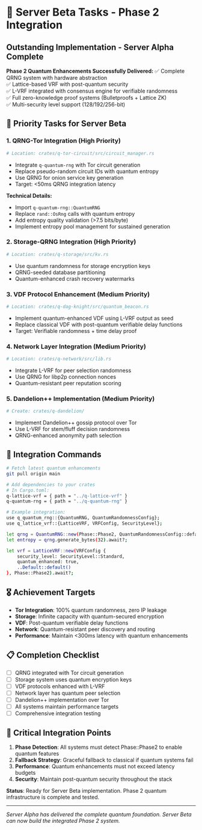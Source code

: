 # 🚀 Server Beta Tasks - Phase 2 Integration

## Outstanding Implementation - Server Alpha Complete

**Phase 2 Quantum Enhancements Successfully Delivered:**
✅ Complete QRNG system with hardware abstraction  
✅ Lattice-based VRF with post-quantum security  
✅ L-VRF integrated with consensus engine for verifiable randomness  
✅ Full zero-knowledge proof systems (Bulletproofs + Lattice ZK)  
✅ Multi-security level support (128/192/256-bit)  

## 🎯 Priority Tasks for Server Beta

### 1. **QRNG-Tor Integration** (High Priority)
```bash
# Location: crates/q-tor-circuit/src/circuit_manager.rs
```
- Integrate `q-quantum-rng` with Tor circuit generation
- Replace pseudo-random circuit IDs with quantum entropy
- Use QRNG for onion service key generation
- Target: <50ms QRNG integration latency

**Technical Details:**
- Import `q-quantum-rng::QuantumRNG` 
- Replace `rand::OsRng` calls with quantum entropy
- Add entropy quality validation (>7.5 bits/byte)
- Implement entropy pool management for sustained generation

### 2. **Storage-QRNG Integration** (High Priority)
```bash
# Location: crates/q-storage/src/kv.rs
```
- Use quantum randomness for storage encryption keys  
- QRNG-seeded database partitioning
- Quantum-enhanced crash recovery watermarks

### 3. **VDF Protocol Enhancement** (Medium Priority)
```bash
# Location: crates/q-dag-knight/src/quantum_beacon.rs
```
- Implement quantum-enhanced VDF using L-VRF output as seed
- Replace classical VDF with post-quantum verifiable delay functions
- Target: Verifiable randomness + time delay proof

### 4. **Network Layer Integration** (Medium Priority)  
```bash
# Location: crates/q-network/src/lib.rs
```
- Integrate L-VRF for peer selection randomness
- Use QRNG for libp2p connection nonces
- Quantum-resistant peer reputation scoring

### 5. **Dandelion++ Implementation** (Medium Priority)
```bash
# Create: crates/q-dandelion/
```
- Implement Dandelion++ gossip protocol over Tor
- Use L-VRF for stem/fluff decision randomness
- QRNG-enhanced anonymity path selection

## 🔧 Integration Commands

```bash
# Fetch latest quantum enhancements
git pull origin main

# Add dependencies to your crates
# In Cargo.toml:
q-lattice-vrf = { path = "../q-lattice-vrf" }
q-quantum-rng = { path = "../q-quantum-rng" }

# Example integration:
use q_quantum_rng::{QuantumRNG, QuantumRandomnessConfig};
use q_lattice_vrf::{LatticeVRF, VRFConfig, SecurityLevel};

let qrng = QuantumRNG::new(Phase::Phase2, QuantumRandomnessConfig::default()).await?;
let entropy = qrng.generate_bytes(32).await?;

let vrf = LatticeVRF::new(VRFConfig {
    security_level: SecurityLevel::Standard,
    quantum_enhanced: true,
    ..Default::default()
}, Phase::Phase2).await?;
```

## 🎖️ Achievement Targets

- **Tor Integration**: 100% quantum randomness, zero IP leakage
- **Storage**: Infinite capacity with quantum-secured encryption  
- **VDF**: Post-quantum verifiable delay functions
- **Network**: Quantum-resistant peer discovery and routing
- **Performance**: Maintain <300ms latency with quantum enhancements

## 📋 Completion Checklist

- [ ] QRNG integrated with Tor circuit generation
- [ ] Storage system uses quantum encryption keys  
- [ ] VDF protocols enhanced with L-VRF
- [ ] Network layer has quantum peer selection
- [ ] Dandelion++ implementation over Tor
- [ ] All systems maintain performance targets
- [ ] Comprehensive integration testing

## 🚨 Critical Integration Points

1. **Phase Detection**: All systems must detect Phase::Phase2 to enable quantum features
2. **Fallback Strategy**: Graceful fallback to classical if quantum systems fail
3. **Performance**: Quantum enhancements must not exceed latency budgets
4. **Security**: Maintain post-quantum security throughout the stack

**Status**: Ready for Server Beta implementation. Phase 2 quantum infrastructure is complete and tested.

---
*Server Alpha has delivered the complete quantum foundation. Server Beta can now build the integrated Phase 2 system.*